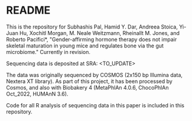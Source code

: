 # README

This is the repository for Subhashis Pal, Hamid Y. Dar, Andreea Stoica, Yi-Juan Hu, Xochitl Morgan, M. Neale Weitzmann, Rheinallt M. Jones, and Roberto Pacifici*, "Gender-affirming hormone therapy does not impair skeletal maturation in young mice and regulates bone via the gut microbiome." Currently in revision.

Sequencing data is deposited at SRA: <TO_UPDATE> 

The data was originally sequenced by COSMOS (2x150 bp Illumina data, Nextera XT library). As part of this project, it has been processed by Cosmos, and also with Biobakery 4 (MetaPhlAn 4.0.6, ChocoPhlAn Oct_2022, HUMAnN 3.6). 

Code for all R analysis of sequencing data in this paper is included in this repository.


